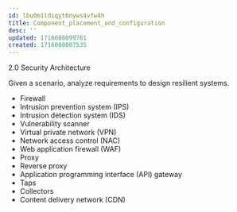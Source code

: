 ```yaml
---
id: lbu0m1ldiqyt6nyws4vfw4h
title: Component_placement_and_configuration
desc: ''
updated: 1716088099761
created: 1716088007535
---
```


2.0 Security Architecture

Given a scenario, analyze requirements to design resilient systems.

- Firewall
- Intrusion prevention system (IPS)
- Intrusion detection system (IDS)
- Vulnerability scanner
- Virtual private network (VPN)
- Network access control (NAC)
- Web application firewall (WAF)
- Proxy
- Reverse proxy
- Application programming interface
(API) gateway
- Taps
- Collectors
- Content delivery network (CDN)